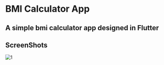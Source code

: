# BMI Calculator App

##  A simple bmi calculator app designed in Flutter

## ScreenShots
![1](https://user-images.githubusercontent.com/79744131/152651597-f59b61ee-1dda-4dc1-91c0-a490e4796e85.JPG)
